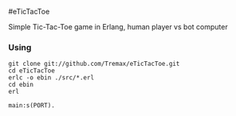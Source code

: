 #eTicTacToe

Simple Tic-Tac-Toe game in Erlang, human player vs bot computer

### Using

    git clone git://github.com/Tremax/eTicTacToe.git
    cd eTicTacToe
    erlc -o ebin ./src/*.erl
    cd ebin
    erl
	
	main:s(PORT).
